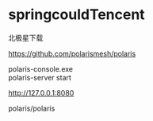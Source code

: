 # springcouldTencent

北极星下载  

https://github.com/polarismesh/polaris

polaris-console.exe  
polaris-server start

http://127.0.0.1:8080

polaris/polaris
